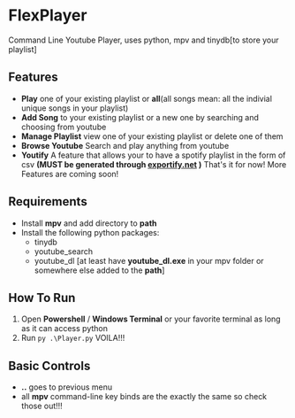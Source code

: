 # FlexPlayer
Command Line Youtube Player, uses python, mpv and tinydb[to store your playlist]

## Features
- **Play** one of your existing playlist or **all**(all songs mean: all the indivial unique songs in your playlist)
- **Add Song** to your existing playlist or a new one by searching and choosing from youtube
- **Manage Playlist** view one of your existing playlist or delete one of them
- **Browse Youtube** Search and play anything from youtube
- **Youtify** A feature that allows your to have a spotify playlist in the form of csv **(MUST be generated through [exportify.net](https://exportify.net/) )**
That's it for now! More Features are coming soon!

## Requirements
- Install **mpv** and add directory to **path** 
- Install the following python packages:
	- tinydb
	- youtube_search
	- youtube_dl [at least have **youtube_dl.exe** in your mpv folder or somewhere else added to the **path**]
## How To Run
1. Open **Powershell** / **Windows Terminal** or your favorite terminal as long as it can access python
2. Run `py .\Player.py` VOILA!!!

## Basic Controls
- **..** goes to previous menu
- all **mpv** command-line key binds are the exactly the same so check those out!!!

